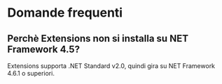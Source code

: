 # Domande frequenti

## Perchè Extensions non si installa su NET Framework 4.5?

Extensions supporta .NET Standard v2.0, quindi gira su NET Framework 4.6.1 o
superiori.